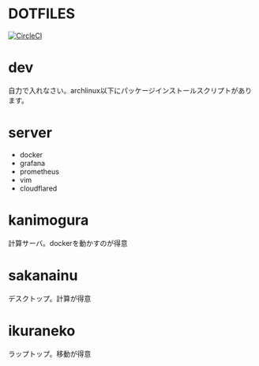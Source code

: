 # DOTFILES
[![CircleCI](https://circleci.com/gh/namachan10777/scripts.svg?style=shield)](https://circleci.com/gh/namachan10777/scripts)

# dev
自力で入れなさい。archlinux以下にパッケージインストールスクリプトがあります。

# server
 * docker
 * grafana
 * prometheus
 * vim
 * cloudflared

# kanimogura
計算サーバ。dockerを動かすのが得意

# sakanainu
デスクトップ。計算が得意　

# ikuraneko
ラップトップ。移動が得意
